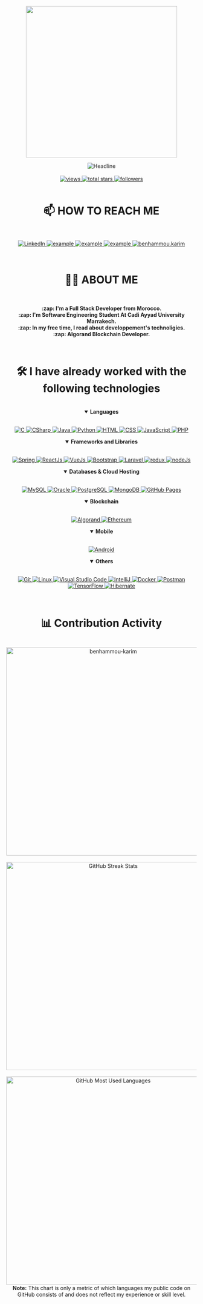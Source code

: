 <div>
    <div align=center>
        <p align=center>
            <img src="https://media.giphy.com/media/SWoSkN6DxTszqIKEqv/giphy.gif" width="400">
        </p>
        <img src="https://readme-typing-svg.herokuapp.com?font=Fira+Code&pause=500&color=1407F7&background=1D45FF00&size=32&center=true&vCenter=true&width=600&height=50&lines=HI+THERE+I'M+BENHAMMOU+KARIM%F0%9F%91%8B;SOFTWARE+ENGINEERING+STUDENT+;FULL-STACK+DEVELOPER;ALGORAND+BLOCKCHAIN+DEVELOPER;" alt="Headline" />
        <br><br>
        <a href="https://github.com/benhammou-karim?tab=views">
            <img alt="views" title="View of my profile" src="https://komarev.com/ghpvc/?username=benhammou-karim&label=Views&color=1407F7&style=for-the-badge" />
        </a>
        <a href="https://github.com/benhammou-karim?tab=repositories&sort=stargazers">
            <img alt="total stars" title="Total stars on GitHub" src="https://custom-icon-badges.herokuapp.com/badge/dynamic/json?logo=star&color=1407F7&labelColor=1407F7&label=Stars&style=for-the-badge&query=%24.stars&url=https://api.github-star-counter.workers.dev/user/benhammou-karim"/>
        </a>
        <a href="https://github.com/benhammou-karim?tab=followers">
            <img alt="followers" title="Follow me on Github" src="https://custom-icon-badges.herokuapp.com/github/followers/benhammou-karim?color=1407F7&labelColor=1407F7&style=for-the-badge&logo=person-add&label=Followers&logoColor=white"/>
        </a>
    </div>
    <br>
    <div align=center>
        <h1>📫 HOW TO REACH ME</h1>
        <br>
        <p align=center>
            <a href="https://www.linkedin.com/in/karim-benhammou/">
                <img alt="LinkedIn" title="karimbenhammou" src="https://img.shields.io/badge/LinkedIn-0077B5?style=for-the-badge&logo=linkedin&logoColor=white">
            </a>
            <a href="https://discordapp.com/users/714527409050747042">
                <img title="karim on discord" src="https://img.shields.io/badge/Discord-2962FF?style=for-the-badge&logo=discord&logoColor=white" alt="example"/>
            </a>	
            <a href="mailto:benhammou.karim12@gmail.com?subject=Github%20Contact&body=Hi%20Karim,">
                <img src="https://img.shields.io/badge/Gmail-D14836?style=for-the-badge&logo=gmail&logoColor=white" alt="example"/>
            </a>
            <a href="https://twitter.com/karimbenhammo12">
                <img title="karimbenhammo12" src="https://img.shields.io/badge/Twitter-1DA1F2.svg?style=for-the-badge&logo=twitter&logoColor=white" alt="example"/>
            </a>
            <a href="https://www.instagram.com/benhammou.karim/">
                <img title="benhammou.karim" src="https://img.shields.io/badge/Instagram-E4405F?style=for-the-badge&logo=Instagram&logoColor=white"/>
            </a>
        </p>
    </div>
    <br>
    <div align=center>
        <h1>👨‍💻 ABOUT ME</h1>
        <br>
        <p>
            <strong>
                :zap: I'm a Full Stack Developer from Morocco.<br>
                :zap: I'm Software Engineering Student At Cadi Ayyad University Marrakech.<br>
                :zap: In my free time, I read about developpement's technoligies.<br>
                :zap: Algorand Blockchain Developer.
           </strong>
        </p>
        <br>
    </div>
    <div align=center>
        <h1>🛠️ I have already worked with the following technologies</h1>
        <br>
        <details align="" open> 
            <summary><b>Languages</b></summary>
            <br/>
            <p align="">
                <a href="https://www.w3schools.com/c/">
                    <img alt="C" src="https://img.shields.io/badge/C-00599C?style=for-the-badge&logo=c&logoColor=white"/>
                </a>
                <a href="https://learn.microsoft.com/en-us/dotnet/csharp/">
                    <img alt="CSharp" src="https://img.shields.io/badge/CSharp-239120?style=for-the-badge&logo=csharp&logoColor=white"/>
                </a>
                <a href="https://www.java.com/en/">
                    <img alt="Java" src="https://custom-icon-badges.demolab.com/badge/-JAVA-ED8B00?style=for-the-badge&logo=java&logoColor=white"/>
                </a>
                <a href="https://python.org/">
                    <img alt="Python" src="https://img.shields.io/badge/Python-FFD43B?style=for-the-badge&logo=python&logoColor=darkgreen"/>
                </a>
                 <a href="https://www.w3schools.com/html/">
                    <img alt="HTML" src="https://img.shields.io/badge/HTML-e34c26?style=for-the-badge&logo=html5&logoColor=white"/>
                </a>
                <a href="https://www.w3schools.com/css/">
                    <img alt="CSS" src="https://img.shields.io/badge/CSS-264de4?style=for-the-badge&logo=css3&logoColor=white"/>
                </a>
                <a href="https://www.javascript.com/">
                    <img alt="JavaScript" src="https://img.shields.io/badge/JavaScript-323330?style=for-the-badge&logo=javascript&logoColor=F7DF1E"/>
                </a>
                <a href="https://php.net/">
                    <img alt="PHP" src="https://img.shields.io/badge/php-474A8A?style=for-the-badge&logo=php&logoColor=white"/>
                </a>
            </p>
        </details>
        <details align="" open> 
            <summary><b>Frameworks and Libraries</b></summary>
            <br/>
            <p align=""> 
                <a href="https://spring.io/"> 
                    <img alt="Spring" src="https://img.shields.io/badge/Spring-177245?style=for-the-badge&logo=spring&logoColor=white">
                </a>
                <a href="https://reactjs.org/"> 
                    <img alt="ReactJs" src="https://img.shields.io/badge/React-20232A?style=for-the-badge&logo=react&logoColor=61DAFB">
                </a>
                <a href="https://vuejs.org/"> 
                    <img alt="VueJs" src="https://img.shields.io/badge/Vue.Js-35495E?style=for-the-badge&logo=vuedotjs&logoColor=4FC08D">
                </a>
                <a href="https://getbootstrap.com/"> 
                    <img alt="Bootstrap" src="https://img.shields.io/badge/Bootstrap-563D7C?style=for-the-badge&logo=bootstrap&logoColor=white">
                </a>
                <a href="https://laravel.com/"> 
                    <img alt="Laravel" src="https://img.shields.io/badge/Laravel-FF2D20?style=for-the-badge&logo=laravel&logoColor=white">
                </a>
                <a href="https://redux.js.org/"> 
                    <img alt="redux" src="https://img.shields.io/badge/Redux-593D88?style=for-the-badge&logo=redux&logoColor=white">
                </a>
                <a href="https://nodejs.org/en/"> 
                    <img alt="nodeJs" src="https://img.shields.io/badge/Node.js-339933?style=for-the-badge&logo=nodedotjs&logoColor=white">
                </a>
            </p>
        </details>
        <details align="" open> 
            <summary><b>Databases & Cloud Hosting</b></summary>
            <br/>
            <p align=""> 
                <a href="https://www.mysql.com/">
                    <img alt="MySQL" src="https://img.shields.io/badge/MySQL-00000F?style=for-the-badge&logo=mysql&logoColor=white">
                </a>
                <a href="https://www.oracle.com/">
                    <img alt="Oracle" src="https://img.shields.io/badge/Oracle-f80000?style=for-the-badge&logo=oracle&logoColor=white">
                </a>
                <a href="https://www.postgresql.org">
                    <img alt="PostgreSQL" src="https://img.shields.io/badge/PostgreSQL-0175C2?style=for-the-badge&logo=postgresql&logoColor=white">
                </a>
                <a href="https://www.mongodb.com/">
                    <img alt="MongoDB" src="https://img.shields.io/badge/MongoDB-4EA94B?style=for-the-badge&logo=mongodb&logoColor=white">
                </a>
                <a href="https://www.github.com">
                    <img alt="GitHub Pages" src="https://img.shields.io/badge/GitHub-100000?style=for-the-badge&logo=github&logoColor=white">
                </a>
            </p>
        </details>
        <details align="" open> 
            <summary><b>Blockchain</b></summary>
            <br/>
            <p align=""> 
                <a href="https://www.algorand.com/">
                    <img alt="Algorand" src="https://img.shields.io/badge/Algorand-00000F?style=for-the-badge&logo=algorand&logoColor=white">
                </a>
                <a href="https://ethereum.org/fr/">
                    <img alt="Ethereum" src="https://img.shields.io/badge/Ethereum-3C3C3D?style=for-the-badge&logo=Ethereum&logoColor=white">
                </a>    
            </p>
        </details>
        <details align="" open> 
            <summary><b>Mobile</b></summary>
            <br/>
            <p align=""> 
                <a href="https://www.android.com/">
                    <img alt="Android" src="https://img.shields.io/badge/Android-3DDC84?style=for-the-badge&logo=android&logoColor=white">
                </a>   
            </p>
        </details>
        <details align="" open> 
            <summary><b>Others</b></summary>
            <br/>
            <p align=""> 
                <a href="#">
                    <img alt="Git" src="https://img.shields.io/badge/Git-F05032?style=for-the-badge&logo=git&logoColor=white">
                </a>
                <a href="#">
                    <img alt="Linux" src="https://img.shields.io/badge/Linux-FCC624?style=for-the-badge&logo=linux&logoColor=black">
                </a>
                <a href="#">
                    <img alt="Visual Studio Code" src="https://img.shields.io/badge/Visual_Studio_Code-0078D4?style=for-the-badge&logo=visual%20studio%20code&logoColor=white">
                </a>
                <a href="#">
                    <img alt="IntelliJ" src="https://img.shields.io/badge/IntelliJ%20IDEA-34495E.svg?style=for-the-badge&logo=IntelliJ-IDEA&logoColor=white">
                </a>
                <a href="#">
                    <img alt="Docker" src="https://img.shields.io/badge/Docker-2CA5E0?style=for-the-badge&logo=docker&logoColor=white">
                </a>
                <a href="#">
                    <img alt="Postman" src="https://img.shields.io/badge/Postman-FF6C37?style=for-the-badge&logo=Postman&logoColor=white">
                </a>
                <a href="#">
                    <img alt="TensorFlow" src="https://img.shields.io/badge/TensorFlow-FF6F00?style=for-the-badge&logo=tensorflow&logoColor=white">
                </a>
                <a href="#">
                    <img alt="Hibernate" src="https://img.shields.io/badge/Hibernate-59666C?style=for-the-badge&logo=Hibernate&logoColor=white">
                </a>
            </p>
        </details>
        <br>
    </div>
    <div align=center>
        <h1>📊 Contribution Activity</h1>
        <br>
        <div>
            <img src="https://github-readme-stats-smoky-sigma.vercel.app/api?username=benhammou-karim&layout=compact&title_color=6FDA44&text_color=FFFFFF&theme=algolia" alt="benhammou-karim" width="550" />
        </div>
        <br>
        <div>
            <img src="https://github-readme-streak-stats.herokuapp.com/?user=benhammou-karim&theme=algolia&date_format=j%20M%5B%20Y%5D&currStreakLabel=6FDA44&fire=6FDA44&ring=6FDA44" alt="GitHub Streak Stats" width="550" />
        <div>
        <br>
        <div>
            <img src="https://github-readme-stats-smoky-sigma.vercel.app/api/top-langs?username=benhammou-karim&layout=compact&title_color=6FDA44&text_color=FFFFFF&theme=algolia" alt="GitHub Most Used Languages" width="550" />
        <div>
        <b>Note:</b> This chart is only a metric of which languages my public code on GitHub consists of and does not reflect my experience or skill level.
    </div>
    <br>
    <br>
</div>